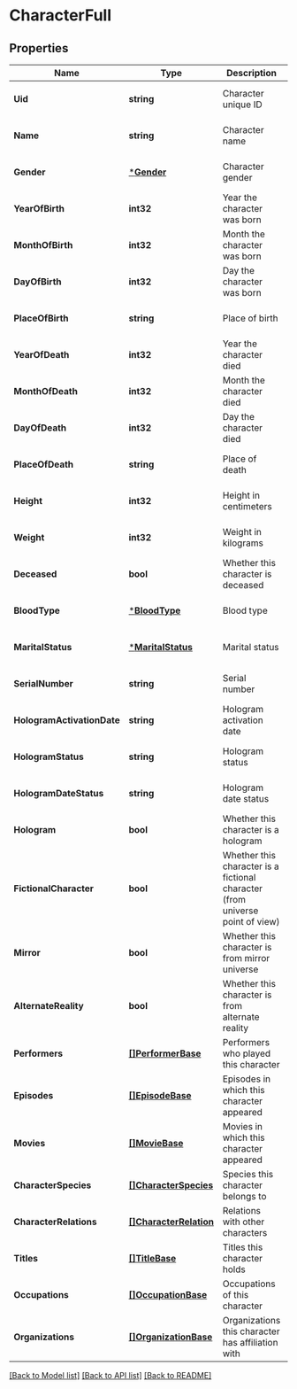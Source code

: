 # CharacterFull

## Properties
Name | Type | Description | Notes
------------ | ------------- | ------------- | -------------
**Uid** | **string** | Character unique ID | [optional] [default to null]
**Name** | **string** | Character name | [optional] [default to null]
**Gender** | [***Gender**](Gender.md) | Character gender | [optional] [default to null]
**YearOfBirth** | **int32** | Year the character was born | [optional] [default to null]
**MonthOfBirth** | **int32** | Month the character was born | [optional] [default to null]
**DayOfBirth** | **int32** | Day the character was born | [optional] [default to null]
**PlaceOfBirth** | **string** | Place of birth | [optional] [default to null]
**YearOfDeath** | **int32** | Year the character died | [optional] [default to null]
**MonthOfDeath** | **int32** | Month the character died | [optional] [default to null]
**DayOfDeath** | **int32** | Day the character died | [optional] [default to null]
**PlaceOfDeath** | **string** | Place of death | [optional] [default to null]
**Height** | **int32** | Height in centimeters | [optional] [default to null]
**Weight** | **int32** | Weight in kilograms | [optional] [default to null]
**Deceased** | **bool** | Whether this character is deceased | [optional] [default to null]
**BloodType** | [***BloodType**](BloodType.md) | Blood type | [optional] [default to null]
**MaritalStatus** | [***MaritalStatus**](MaritalStatus.md) | Marital status | [optional] [default to null]
**SerialNumber** | **string** | Serial number | [optional] [default to null]
**HologramActivationDate** | **string** | Hologram activation date | [optional] [default to null]
**HologramStatus** | **string** | Hologram status | [optional] [default to null]
**HologramDateStatus** | **string** | Hologram date status | [optional] [default to null]
**Hologram** | **bool** | Whether this character is a hologram | [optional] [default to null]
**FictionalCharacter** | **bool** | Whether this character is a fictional character (from universe point of view) | [optional] [default to null]
**Mirror** | **bool** | Whether this character is from mirror universe | [optional] [default to null]
**AlternateReality** | **bool** | Whether this character is from alternate reality | [optional] [default to null]
**Performers** | [**[]PerformerBase**](PerformerBase.md) | Performers who played this character | [optional] [default to null]
**Episodes** | [**[]EpisodeBase**](EpisodeBase.md) | Episodes in which this character appeared | [optional] [default to null]
**Movies** | [**[]MovieBase**](MovieBase.md) | Movies in which this character appeared | [optional] [default to null]
**CharacterSpecies** | [**[]CharacterSpecies**](CharacterSpecies.md) | Species this character belongs to | [optional] [default to null]
**CharacterRelations** | [**[]CharacterRelation**](CharacterRelation.md) | Relations with other characters | [optional] [default to null]
**Titles** | [**[]TitleBase**](TitleBase.md) | Titles this character holds | [optional] [default to null]
**Occupations** | [**[]OccupationBase**](OccupationBase.md) | Occupations of this character | [optional] [default to null]
**Organizations** | [**[]OrganizationBase**](OrganizationBase.md) | Organizations this character has affiliation with | [optional] [default to null]

[[Back to Model list]](../README.md#documentation-for-models) [[Back to API list]](../README.md#documentation-for-api-endpoints) [[Back to README]](../README.md)


